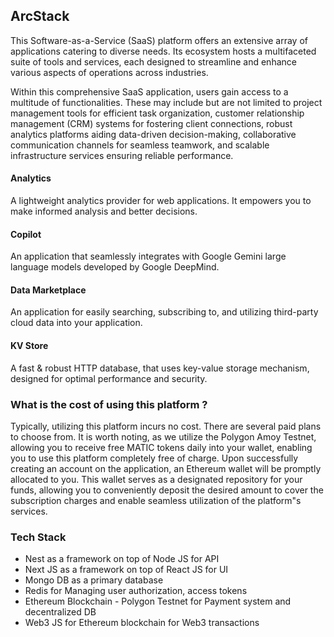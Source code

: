 ## ArcStack
This Software-as-a-Service (SaaS) platform offers an extensive array of applications catering to diverse needs. Its ecosystem hosts a multifaceted suite of tools and services, each designed to streamline and enhance various aspects of operations across industries.

Within this comprehensive SaaS application, users gain access to a multitude of functionalities. These may include but are not limited to project management tools for efficient task organization, customer relationship management (CRM) systems for fostering client connections, robust analytics platforms aiding data-driven decision-making, collaborative communication channels for seamless teamwork, and scalable infrastructure services ensuring reliable performance.

#### Analytics
A lightweight analytics provider for web applications. It empowers you to make informed analysis and better decisions.

#### Copilot
An application that seamlessly integrates with Google Gemini large language models developed by Google DeepMind.

#### Data Marketplace
An application for easily searching, subscribing to, and utilizing third-party cloud data into your application.

#### KV Store
A fast & robust HTTP database, that uses key-value storage mechanism, designed for optimal performance and security.

### What is the cost of using this platform ?
Typically, utilizing this platform incurs no cost. There are several paid plans to choose from. It is worth noting, as we utilize the Polygon Amoy Testnet, allowing you to receive free MATIC tokens daily into your wallet, enabling you to use this platform completely free of charge. Upon successfully creating an account on the application, an Ethereum wallet will be promptly allocated to you. This wallet serves as a designated repository for your funds, allowing you to conveniently deposit the desired amount to cover the subscription charges and enable seamless utilization of the platform"s services.

### Tech Stack
* Nest as a framework on top of Node JS for API
* Next JS as a framework on top of React JS for UI
* Mongo DB as a primary database
* Redis for Managing user authorization, access tokens
* Ethereum Blockchain - Polygon Testnet for Payment system and decentralized DB
* Web3 JS for Ethereum blockchain for Web3 transactions